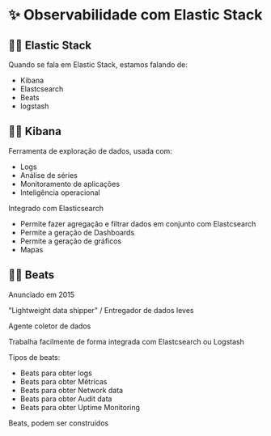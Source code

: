 # &#10024; Observabilidade com Elastic Stack 


## &#128373;&#127997; Elastic Stack

Quando se fala em Elastic Stack, estamos falando de:

- Kibana
- Elastcsearch
- Beats
- logstash

## &#128373;&#127997; Kibana

Ferramenta de exploração de dados, usada com: 

- Logs
- Análise de séries
- Monitoramento de aplicações
- Inteligência operacional

Integrado com Elasticsearch

- Permite fazer agregação e filtrar dados em conjunto com Elastcsearch
- Permite a geração de Dashboards
- Permite a geração de gráficos
- Mapas

## &#128373;&#127997; Beats

Anunciado em 2015

"Lightweight data shipper" / Entregador de dados leves

Agente coletor de dados

Trabalha facilmente de forma integrada com Elastcsearch ou Logstash

Tipos de beats:

- Beats para obter logs
- Beats para obter Métricas
- Beats para obter Network data
- Beats para obter Audit data
- Beats para obter Uptime Monitoring

Beats, podem ser construídos
